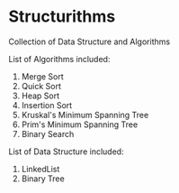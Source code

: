# Structurithms

Collection of Data Structure and Algorithms

List of Algorithms included:
  1) Merge Sort
  2) Quick Sort
  3) Heap Sort
  4) Insertion Sort
  5) Kruskal's Minimum Spanning Tree
  6) Prim's Minimum Spanning Tree
  7) Binary Search
  
List of Data Structure included:
  1) LinkedList
  2) Binary Tree
